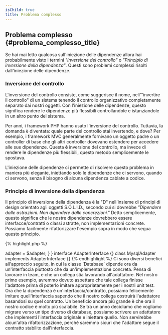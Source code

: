 ```yaml
---
isChild: true
title: Problema complesso
---
```


## Problema complesso {#problema_complesso_title}

Se hai mai letto qualcosa sull'iniezione delle dipendenze allora hai probabilmente visto i termini
*"Inversione del controllo"* o *"Principio di inversione della dipendenza"*. Questi sono problemi complessi risolti
dall'iniezione delle dipendenze.

### Inversione del controllo

L'inversione del controllo consiste, come suggerisce il nome, nell'"invertire il controllo" di un sistema tenendo il
controllo organizzativo completamente separato dai nostri oggetti. Con l'iniezione delle dipendenze, questo significa
rendere le dipendenze più flessibili controllandole e istanziandole in un altro punto del sistema.

Per anni, i framework PHP hanno usato l'inversione del controllo. Tuttavia, la domanda è diventata: quale parte del
controllo stai invertendo, e dove? Per esempio, i framework MVC generalmente fornivano un oggetto padre o un controller
di base che gli altri controller dovevano estendere per accedere alle sue dipendenze. Questa **è** inversione del
controllo, ma invece di rendere le dipendenze più flessibili, questo metodo semplicemente le spostava.

L'iniezione delle dipendenze ci permette di risolvere questo problema in maniera più elegante, iniettando solo le
dipendenze che ci servono, quando ci servono, senza il bisogno di alcuna dipendenza cablate a codice.

### Principio di inversione della dipendenza

Il principio di inversione della dipendenza è la "D" nell'insieme di principi di design orientato agli oggetti
S.O.L.I.D., secondo cui si dovrebbe *"Dipendere dalle astrazioni. Non dipendere dalle concrezioni."* Detto
semplicemente, questo significa che le nostre dipendenze dovrebbero essere interfacce/contratti o classi astratte, non
implementazioni concrete. Possiamo facilmente rifattorizzare l'esempio sopra in modo che segua questo principio.

{% highlight php %}
<?php
namespace Database;

class Database
{
    protected $adapter;

    public function __construct(AdapterInterface $adapter)
    {
        $this->adapter = $adapter;
    }
}

interface AdapterInterface {}

class MysqlAdapter implements AdapterInterface {}
{% endhighlight %}

Ci sono diversi benefici all'approccio seguito, in cui la classe `Database` dipende ora da un'interfaccia piuttosto che
da un'implementazione concreta.

Pensa di lavorare in team, e che un collega stia lavorando all'adattatore. Nel nostro primo esempio, avremmo dovuto
aspettare che tale collega finisse l'adattore prima di poterlo imitare appropriatamente per i nostri unit test. Ora che
la dipendenza è un'interfaccia/contratto, possiamo felicemente imitare quell'interfaccia sapendo che il nostro collega
costruirà l'adattatore basandosi su quel contratto.

Un beneficio ancora più grande è che ora il nostro codice è molto più scalabile. Se tra un anno decidiamo che vogliamo
migrare verso un tipo diverso di database, possiamo scrivere un adattatore che implementi l'interfaccia originale e
iniettare quello. Non servirebbe alcun'altra rifattorizzazione, perché saremmo sicuri che l'adattore segue il contratto
stabilito dall'interfaccia.
